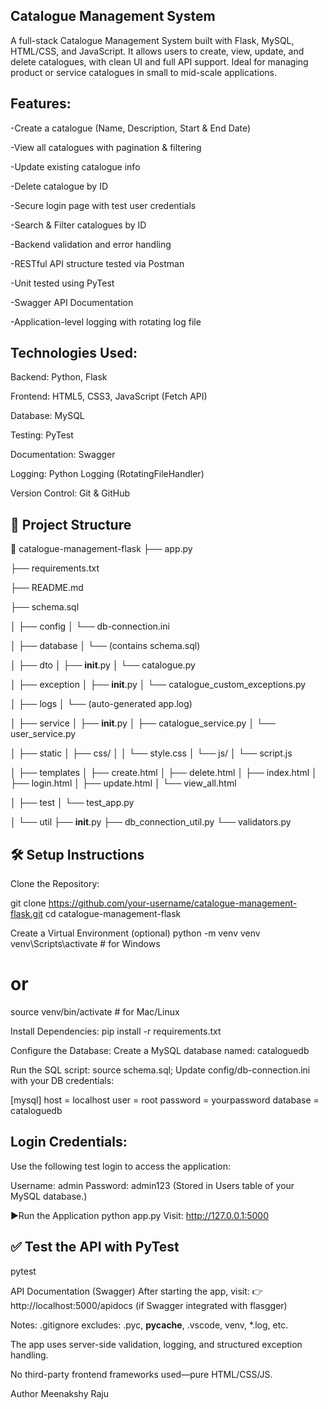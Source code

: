 ## Catalogue Management System
A full-stack Catalogue Management System built with Flask, MySQL, HTML/CSS, and JavaScript.
It allows users to create, view, update, and delete catalogues, with clean UI and full API support.
Ideal for managing product or service catalogues in small to mid-scale applications.

 ## Features:
-Create a catalogue (Name, Description, Start & End Date)

-View all catalogues with pagination & filtering

-Update existing catalogue info

-Delete catalogue by ID

-Secure login page with test user credentials

-Search & Filter catalogues by ID

-Backend validation and error handling

-RESTful API structure tested via Postman

-Unit tested using PyTest

-Swagger API Documentation

-Application-level logging with rotating log file


## Technologies Used:
Backend: Python, Flask

Frontend: HTML5, CSS3, JavaScript (Fetch API)

Database: MySQL

Testing: PyTest

Documentation: Swagger

Logging: Python Logging (RotatingFileHandler)

Version Control: Git & GitHub

## 📁 Project Structure

📁 catalogue-management-flask
├── app.py

├── requirements.txt

├── README.md

├── schema.sql

│
├── config
│   └── db-connection.ini

│
├── database
│   └── (contains schema.sql)

│
├── dto
│   ├── __init__.py
│   └── catalogue.py

│
├── exception
│   ├── __init__.py
│   └── catalogue_custom_exceptions.py

│
├── logs
│   └── (auto-generated app.log)

│
├── service
│   ├── __init__.py
│   ├── catalogue_service.py
│   └── user_service.py

│
├── static
│   ├── css/
│   │   └── style.css
│   └── js/
│       └── script.js

│
├── templates
│   ├── create.html
│   ├── delete.html
│   ├── index.html
│   ├── login.html
│   ├── update.html
│   └── view_all.html

│
├── test
│   └── test_app.py

│
└── util
    ├── __init__.py
    ├── db_connection_util.py
    └── validators.py
    



## 🛠 Setup Instructions
Clone the Repository:

git clone https://github.com/your-username/catalogue-management-flask.git
cd catalogue-management-flask

 Create a Virtual Environment (optional)
python -m venv venv
venv\Scripts\activate    # for Windows
# or
source venv/bin/activate # for Mac/Linux

Install Dependencies:
pip install -r requirements.txt

Configure the Database:
Create a MySQL database named: cataloguedb

Run the SQL script:
source schema.sql;
Update config/db-connection.ini with your DB credentials:

[mysql]
host = localhost
user = root
password = yourpassword
database = cataloguedb

 ## Login Credentials:
Use the following test login to access the application:

Username: admin
Password: admin123
(Stored in Users table of your MySQL database.)

▶Run the Application
python app.py
Visit: http://127.0.0.1:5000

## ✅ Test the API with PyTest
pytest

 API Documentation (Swagger)
After starting the app, visit:
👉 http://localhost:5000/apidocs (if Swagger integrated with flasgger)

 Notes:
.gitignore excludes: .pyc, __pycache__, .vscode, venv, *.log, etc.

The app uses server-side validation, logging, and structured exception handling.

No third-party frontend frameworks used—pure HTML/CSS/JS.

Author
Meenakshy Raju
























 











